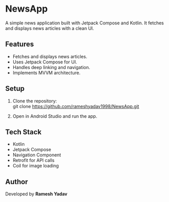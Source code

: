 # NewsApp  

A simple news application built with Jetpack Compose and Kotlin. It fetches and displays news articles with a clean UI.  

## Features  
- Fetches and displays news articles.  
- Uses Jetpack Compose for UI.  
- Handles deep linking and navigation.  
- Implements MVVM architecture.  

## Setup  
1. Clone the repository:  
   git clone https://github.com/rameshyadav1998/NewsApp.git

2. Open in Android Studio and run the app.  

## Tech Stack  
- Kotlin  
- Jetpack Compose  
- Navigation Component  
- Retrofit for API calls  
- Coil for image loading  

## Author  
Developed by **Ramesh Yadav**  
